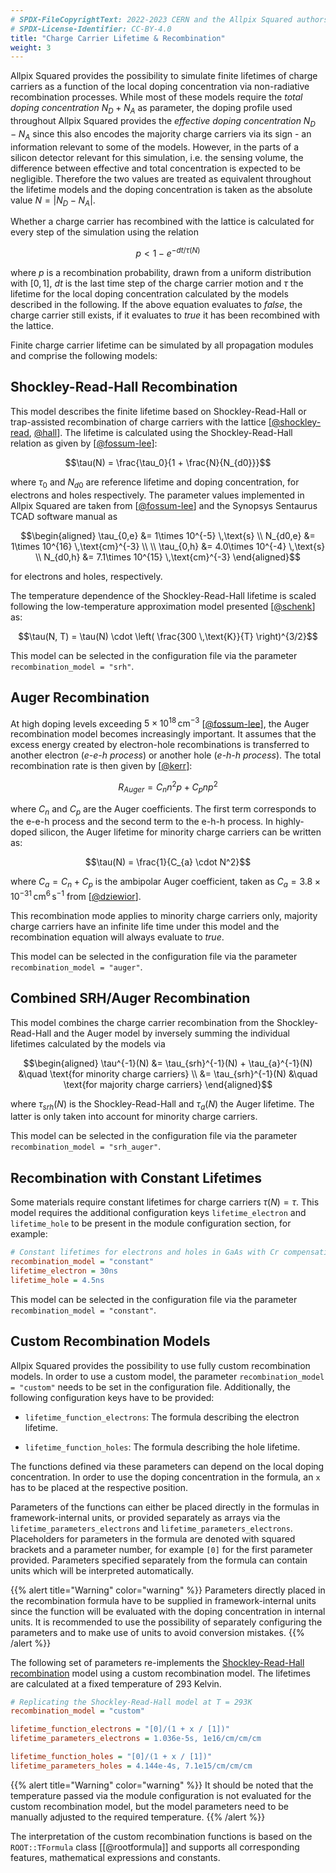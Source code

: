 ```yaml
---
# SPDX-FileCopyrightText: 2022-2023 CERN and the Allpix Squared authors
# SPDX-License-Identifier: CC-BY-4.0
title: "Charge Carrier Lifetime & Recombination"
weight: 3
---
```


Allpix Squared provides the possibility to simulate finite lifetimes of charge carriers as a function of the local doping
concentration via non-radiative recombination processes. While most of these models require the *total doping concentration*
$`N_D + N_A`$ as parameter, the doping profile used throughout Allpix Squared provides the *effective doping concentration*
$`N_D - N_A`$ since this also encodes the majority charge carriers via its sign - an information relevant to some of the
models. However, in the parts of a silicon detector relevant for this simulation, i.e. the sensing volume, the difference
between effective and total concentration is expected to be negligible. Therefore the two values are treated as equivalent
throughout the lifetime models and the doping concentration is taken as the absolute value $`N = \left|N_D - N_A\right|`$.

Whether a charge carrier has recombined with the lattice is calculated for every step of the simulation using the relation

```math
p < 1 - e^{- dt / \tau(N)}
```

where $`p`$ is a recombination probability, drawn from a uniform distribution with $`[0, 1]`$, $`dt`$ is the last time step
of the charge carrier motion and $`\tau`$ the lifetime for the local doping concentration calculated by the models described
in the following. If the above equation evaluates to *false*, the charge carrier still exists, if it evaluates to *true* it
has been recombined with the lattice.

Finite charge carrier lifetime can be simulated by all propagation modules and comprise the following models:

## Shockley-Read-Hall Recombination

This model describes the finite lifetime based on Shockley-Read-Hall or trap-assisted recombination of charge carriers with
the lattice \[[@shockley-read], [@hall]\]. The lifetime is calculated using the Shockley-Read-Hall relation as given by
\[[@fossum-lee]\]:

```math
\tau(N) = \frac{\tau_0}{1 + \frac{N}{N_{d0}}}
```

where $`\tau_0`$ and $`N_{d0}`$ are reference lifetime and doping concentration, for electrons and holes respectively. The
parameter values implemented in Allpix Squared are taken from \[[@fossum-lee]\] and the Synopsys Sentaurus TCAD software
manual as

```math
\begin{aligned}
\tau_{0,e} &=  1\times 10^{-5} \,\text{s} \\
N_{d0,e}   &=  1\times 10^{16} \,\text{cm}^{-3} \\
\\
\tau_{0,h} &= 4.0\times 10^{-4} \,\text{s} \\
N_{d0,h}   &= 7.1\times 10^{15} \,\text{cm}^{-3}
\end{aligned}
```

for electrons and holes, respectively.

The temperature dependence of the Shockley-Read-Hall lifetime is scaled following the low-temperature approximation model
presented \[[@schenk]\] as:

```math
\tau(N, T) = \tau(N) \cdot \left( \frac{300 \,\text{K}}{T} \right)^{3/2}
```

This model can be selected in the configuration file via the parameter `recombination_model = "srh"`.

## Auger Recombination

At high doping levels exceeding $`5\times 10^{18} \,\text{cm}^{-3}`$ \[[@fossum-lee]\], the Auger recombination model becomes
increasingly important. It assumes that the excess energy created by electron-hole recombinations is transferred to another
electron (*e-e-h process*) or another hole (*e-h-h process*). The total recombination rate is then given by \[[@kerr]\]:

```math
R_{Auger} = C_n n^2p + C_p n p^2
```

where $`C_n`$ and $`C_p`$ are the Auger coefficients. The first term corresponds to the e-e-h process and the second term to
the e-h-h process. In highly-doped silicon, the Auger lifetime for minority charge carriers can be written as:

```math
\tau(N) = \frac{1}{C_{a} \cdot N^2}
```

where $`C_{a} = C_{n} + C_{p}`$ is the ambipolar Auger coefficient, taken as
$`C_{a} = 3.8\times 10^{-31} \,\text{cm}^6\,\text{s}^{-1}`$ from \[[@dziewior]\].

This recombination mode applies to minority charge carriers only, majority charge carriers have an infinite life time under
this model and the recombination equation will always evaluate to *true*.

This model can be selected in the configuration file via the parameter `recombination_model = "auger"`.

## Combined SRH/Auger Recombination

This model combines the charge carrier recombination from the Shockley-Read-Hall and the Auger model by inversely summing the
individual lifetimes calculated by the models via

```math
\begin{aligned}
\tau^{-1}(N) &= \tau_{srh}^{-1}(N) + \tau_{a}^{-1}(N) &\quad \text{for minority charge carriers} \\
             &= \tau_{srh}^{-1}(N)                    &\quad \text{for majority charge carriers}
\end{aligned}
```

where $`\tau_{srh}(N)`$ is the Shockley-Read-Hall and $`\tau_{a}(N)`$ the Auger lifetime. The latter is only taken into
account for minority charge carriers.

This model can be selected in the configuration file via the parameter `recombination_model = "srh_auger"`.

## Recombination with Constant Lifetimes

Some materials require constant lifetimes for charge carriers $`\tau(N) = \tau`$. This model requires the additional
configuration keys `lifetime_electron` and `lifetime_hole` to be present in the module configuration section, for example:

```ini
# Constant lifetimes for electrons and holes in GaAs with Cr compensation:
recombination_model = "constant"
lifetime_electron = 30ns
lifetime_hole = 4.5ns
```

This model can be selected in the configuration file via the parameter `recombination_model = "constant"`.

## Custom Recombination Models

Allpix Squared provides the possibility to use fully custom recombination models. In order to use a custom model, the parameter
`recombination_model = "custom"` needs to be set in the configuration file. Additionally, the following configuration keys have to
be provided:

- `lifetime_function_electrons`:
  The formula describing the electron lifetime.

- `lifetime_function_holes`:
  The formula describing the hole lifetime.

The functions defined via these parameters can depend on the local doping concentration. In
order to use the doping concentration in the formula, an `x` has to be placed at the respective position.

Parameters of the functions can either be placed directly in the formulas in framework-internal units, or provided separately
as arrays via the `lifetime_parameters_electrons` and `lifetime_parameters_electrons`. Placeholders for parameters in the
formula are denoted with squared brackets and a parameter number, for example `[0]` for the first parameter provided.
Parameters specified separately from the formula can contain units which will be interpreted automatically.

{{% alert title="Warning" color="warning" %}}
Parameters directly placed in the recombination formula have to be supplied in framework-internal units since the function will be
evaluated with the doping concentration in internal units. It is recommended to use the
possibility of separately configuring the parameters and to make use of units to avoid conversion mistakes.
{{% /alert %}}

The following set of parameters re-implements the [Shockley-Read-Hall recombination](#shockley-read-hall-recombination) model using a custom
recombination model. The lifetimes are calculated at a fixed temperature of 293 Kelvin.

```ini
# Replicating the Shockley-Read-Hall model at T = 293K
recombination_model = "custom"

lifetime_function_electrons = "[0]/(1 + x / [1])"
lifetime_parameters_electrons = 1.036e-5s, 1e16/cm/cm/cm

lifetime_function_holes = "[0]/(1 + x / [1])"
lifetime_parameters_holes = 4.144e-4s, 7.1e15/cm/cm/cm
```

{{% alert title="Warning" color="warning" %}}
It should be noted that the temperature passed via the module configuration is not evaluated for the custom recombination model,
but the model parameters need to be manually adjusted to the required temperature.
{{% /alert %}}

The interpretation of the custom recombination functions is based on the `ROOT::TFormula` class \[[@rootformula]\] and supports
all corresponding features, mathematical expressions and constants.


[@shockley-read]: https://doi.org/10.1103/PhysRev.87.835
[@hall]: https://doi.org/10.1103/PhysRev.87.387
[@fossum-lee]: https://doi.org/10.1016/0038-1101(82)90203-9
[@schenk]: https://doi.org/10.1016/0038-1101(92)90184-E
[@fossum-lee]: https://doi.org/10.1016/0038-1101(83)90173-9
[@kerr]: https://doi.org/10.1063/1.1432476
[@dziewior]: https://doi.org/10.1063/1.89694
